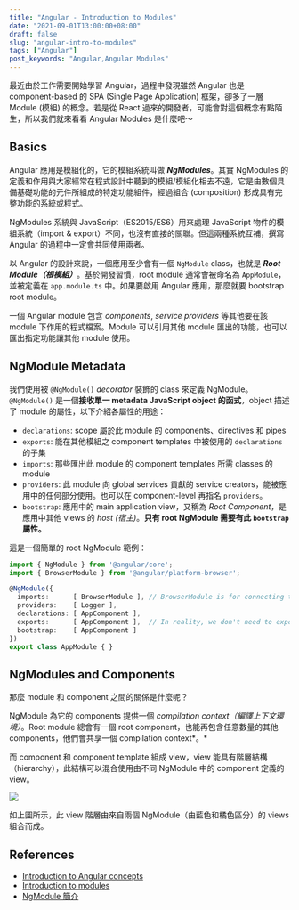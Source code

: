 ```yaml
---
title: "Angular - Introduction to Modules"
date: "2021-09-01T13:00:00+08:00"
draft: false
slug: "angular-intro-to-modules"
tags: ["Angular"]
post_keywords: "Angular,Angular Modules"
---
```


最近由於工作需要開始學習 Angular，過程中發現雖然 Angular 也是 component-based 的 SPA (Single Page Application) 框架，卻多了一層 Module (模組) 的概念。若是從 React 過來的開發者，可能會對這個概念有點陌生，所以我們就來看看 Angular Modules 是什麼吧～

<!--more-->

## Basics

Angular 應用是模組化的，它的模組系統叫做 ***NgModules***。其實 NgModules 的定義和作用與大家經常在程式設計中聽到的模組/模組化相去不遠，它是由數個具備基礎功能的元件所組成的特定功能組件，經過組合 (composition) 形成具有完整功能的系統或程式。

NgModules 系統與 JavaScript（ES2015/ES6）用來處理 JavaScript 物件的模組系統（import & export）不同，也沒有直接的關聯。但這兩種系統互補，撰寫 Angular 的過程中一定會共同使用兩者。

以 Angular 的設計來說，一個應用至少會有一個 `NgModule` class，也就是 ***Root Module（根模組）***。基於開發習慣，root module 通常會被命名為 `AppModule`，並被定義在 `app.module.ts` 中。如果要啟用 Angular 應用，那麼就要 bootstrap root module。

一個 Angular module 包含 *components*, *service providers* 等其他要在該 module 下作用的程式檔案。Module 可以引用其他 module 匯出的功能，也可以匯出指定功能讓其他 module 使用。

## NgModule Metadata

我們使用被 `@NgModule()` *decorator* 裝飾的 class 來定義 NgModule。 `@NgModule()` 是一個**接收單一 metadata JavaScript object 的函式**，object 描述了 module 的屬性，以下介紹各屬性的用途：

- `declarations`: scope 屬於此 module 的 components、directives 和 pipes
- `exports`: 能在其他模組之 component templates 中被使用的 `declarations` 的子集
- `imports`: 那些匯出此 module 的 component templates 所需 classes 的 module
- `providers`: 此 module 向 global services 貢獻的 service creators，能被應用中的任何部分使用。也可以在 component-level 再指名 `providers`。
- `bootstrap`: 應用中的 main application view，又稱為 *Root Component*，是應用中其他 views 的 *host (宿主)*。**只有 root NgModule 需要有此 `bootstrap` 屬性。**

這是一個簡單的 root NgModule 範例：

```typescript
import { NgModule } from '@angular/core';
import { BrowserModule } from '@angular/platform-browser';

@NgModule({
  imports:      [ BrowserModule ], // BrowserModule is for connecting to DOM.
  providers:    [ Logger ],
  declarations: [ AppComponent ],
  exports:      [ AppComponent ],  // In reality, we don't need to export here, because no any other modules will need to import root module.
  bootstrap:    [ AppComponent ]
})
export class AppModule { }
```

## NgModules and Components

那麼 module 和 component 之間的關係是什麼呢？

NgModule 為它的 components 提供一個 *compilation context（*編譯上下文環境*）*。Root module 總會有一個 root component，也能再包含任意數量的其他 components，他們會共享一個 compilation context*。*

而 component 和 component template 組成 view，view 能具有階層結構（hierarchy），此結構可以混合使用由不同 NgModule 中的 component 定義的 view。

![](https://angular.io/generated/images/guide/architecture/view-hierarchy.png)

如上圖所示，此 view 階層由來自兩個 NgModule（由藍色和橘色區分）的 views 組合而成。

## References

- [Introduction to Angular concepts](https://angular.io/guide/architecture)
- [Introduction to modules](https://angular.io/guide/architecture-modules)
- [NgModule 簡介]([https://angular.tw/guide/architecture-modules](https://angular.tw/guide/architecture-modules))

